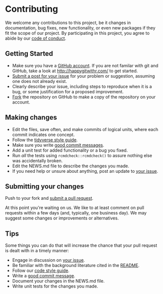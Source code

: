 # Contributing

We welcome any contributions to this project, be it changes in documentation, bug fixes, new functionality, or even new packages if they fit the scope of our project.  By participating in this project, you
agree to abide by our [code of conduct](CONDUCT.md).

## Getting Started

* Make sure you have a [GitHub account](https://github.com/signup/free). If you are not familar with git and GitHub, take a look at <http://happygitwithr.com/> to get started.
* [Submit a post for your issue](https://github.com/dynverse/anndata/issues) for your problem or suggestion, assuming one does not already exist.
* Clearly describe your issue, including steps to reproduce when it is a bug, or some justification for a proposed improvement.
* [Fork](https://github.com/dynverse/anndata/#fork-destination-box) the repository on GitHub to make a copy of the repository on your account.


## Making changes

* Edit the files, save often, and make commits of logical units, where each commit indicates one concept.
* Follow the [tidyverse style guide](https://style.tidyverse.org/).
* Make sure you write [good commit messages](http://tbaggery.com/2008/04/19/a-note-about-git-commit-messages.html).
* Add a unit test for added functionality or a bug you fixed.
* Run _all_ the tests using `rcmdcheck::rcmdcheck()` to assure nothing else was accidentally broken.
* Edit the NEWS.md file to describe the changes you made.
* If you need help or unsure about anything, post an update to [your issue](https://github.com/dynverse/anndata/issues).


## Submitting your changes

Push to your fork and [submit a pull request](https://github.com/dynverse/anndata/compare/).

At this point you're waiting on us. We like to at least comment on pull requests
within a few days (and, typically, one business day). We may suggest
some changes or improvements or alternatives.


## Tips
Some things you can do that will increase the chance that your pull request is dealt with in a timely manner:

* Engage in discussion on [your issue](https://github.com/dynverse/anndata/issues/).
* Be familiar with the background literature cited in the [README](README.md).
* Follow our [code style guide](https://style.tidyverse.org/).
* Write a [good commit message](http://tbaggery.com/2008/04/19/a-note-about-git-commit-messages.html).
* Document your changes in the NEWS.md file.
* Write unit tests for the changes you made.




